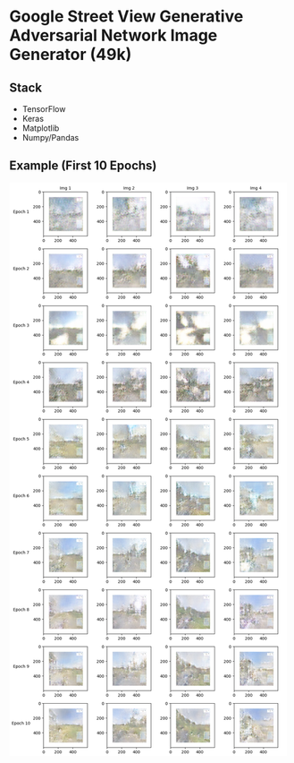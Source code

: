 # Google Street View Generative Adversarial Network Image Generator (49k)

## Stack
- TensorFlow
- Keras
- Matplotlib
- Numpy/Pandas

## Example (First 10 Epochs)
![GAN Output](./layout.png)
